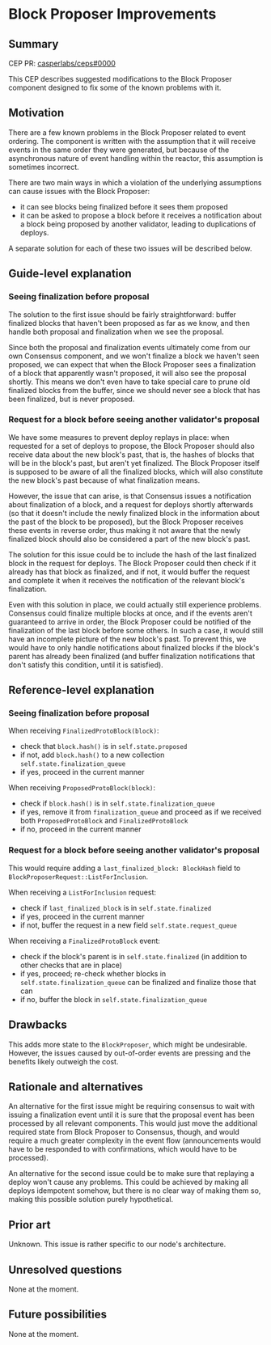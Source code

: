 # Block Proposer Improvements

## Summary

[summary]: #summary

CEP PR: [casperlabs/ceps#0000](https://github.com/casperlabs/ceps/pull/0000)

This CEP describes suggested modifications to the Block Proposer component designed to fix some of the known problems with it.

## Motivation

[motivation]: #motivation

There are a few known problems in the Block Proposer related to event ordering. The component is written with the assumption that it will receive events in the same order they were generated, but because of the asynchronous nature of event handling within the reactor, this assumption is sometimes incorrect.

There are two main ways in which a violation of the underlying assumptions can cause issues with the Block Proposer:

- it can see blocks being finalized before it sees them proposed
- it can be asked to propose a block before it receives a notification about a block being proposed by another validator, leading to duplications of deploys.

A separate solution for each of these two issues will be described below.

## Guide-level explanation

[guide-level-explanation]: #guide-level-explanation

### Seeing finalization before proposal

The solution to the first issue should be fairly straightforward: buffer finalized blocks that haven't been proposed as far as we know, and then handle both proposal and finalization when we see the proposal.

Since both the proposal and finalization events ultimately come from our own Consensus component, and we won't finalize a block we haven't seen proposed, we can expect that when the Block Proposer sees a finalization of a block that apparently wasn't proposed, it will also see the proposal shortly. This means we don't even have to take special care to prune old finalized blocks from the buffer, since we should never see a block that has been finalized, but is never proposed.

### Request for a block before seeing another validator's proposal

We have some measures to prevent deploy replays in place: when requested for a set of deploys to propose, the Block Proposer should also receive data about the new block's past, that is, the hashes of blocks that will be in the block's past, but aren't yet finalized. The Block Proposer itself is supposed to be aware of all the finalized blocks, which will also constitute the new block's past because of what finalization means.

However, the issue that can arise, is that Consensus issues a notification about finalization of a block, and a request for deploys shortly afterwards (so that it doesn't include the newly finalized block in the information about the past of the block to be proposed), but the Block Proposer receives these events in reverse order, thus making it not aware that the newly finalized block should also be considered a part of the new block's past.

The solution for this issue could be to include the hash of the last finalized block in the request for deploys. The Block Proposer could then check if it already has that block as finalized, and if not, it would buffer the request and complete it when it receives the notification of the relevant block's finalization.

Even with this solution in place, we could actually still experience problems. Consensus could finalize multiple blocks at once, and if the events aren't guaranteed to arrive in order, the Block Proposer could be notified of the finalization of the last block before some others. In such a case, it would still have an incomplete picture of the new block's past. To prevent this, we would have to only handle notifications about finalized blocks if the block's parent has already been finalized (and buffer finalization notifications that don't satisfy this condition, until it is satisfied).

## Reference-level explanation

[reference-level-explanation]: #reference-level-explanation

### Seeing finalization before proposal

When receiving `FinalizedProtoBlock(block)`:

- check that `block.hash()` is in `self.state.proposed`
- if not, add `block.hash()` to a new collection `self.state.finalization_queue`
- if yes, proceed in the current manner

When receiving `ProposedProtoBlock(block)`:

- check if `block.hash()` is in `self.state.finalization_queue`
- if yes, remove it from `finalization_queue` and proceed as if we received both `ProposedProtoBlock` and `FinalizedProtoBlock`
- if no, proceed in the current manner

### Request for a block before seeing another validator's proposal

This would require adding a `last_finalized_block: BlockHash` field to `BlockProposerRequest::ListForInclusion`.

When receiving a `ListForInclusion` request:

- check if `last_finalized_block` is in `self.state.finalized`
- if yes, proceed in the current manner
- if not, buffer the request in a new field `self.state.request_queue`

When receiving a `FinalizedProtoBlock` event:

- check if the block's parent is in `self.state.finalized` (in addition to other checks that are in place)
- if yes, proceed; re-check whether blocks in `self.state.finalization_queue` can be finalized and finalize those that can
- if no, buffer the block in `self.state.finalization_queue`

## Drawbacks

[drawbacks]: #drawbacks

This adds more state to the `BlockProposer`, which might be undesirable. However, the issues caused by out-of-order events are pressing and the benefits likely outweigh the cost.

## Rationale and alternatives

[rationale-and-alternatives]: #rationale-and-alternatives

An alternative for the first issue might be requiring consensus to wait with issuing a finalization event until it is sure that the proposal event has been processed by all relevant components. This would just move the additional required state from Block Proposer to Consensus, though, and would require a much greater complexity in the event flow (announcements would have to be responded to with confirmations, which would have to be processed).

An alternative for the second issue could be to make sure that replaying a deploy won't cause any problems. This could be achieved by making all deploys idempotent somehow, but there is no clear way of making them so, making this possible solution purely hypothetical.

## Prior art

[prior-art]: #prior-art

Unknown. This issue is rather specific to our node's architecture.

## Unresolved questions

[unresolved-questions]: #unresolved-questions

None at the moment.

## Future possibilities

[future-possibilities]: #future-possibilities

None at the moment.

